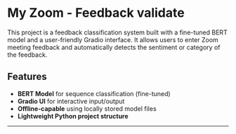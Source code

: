 # My Zoom - Feedback validate

This project is a feedback classification system built with a fine-tuned BERT model and a user-friendly Gradio interface. It allows users to enter Zoom meeting feedback and automatically detects the sentiment or category of the feedback.

## Features

- **BERT Model** for sequence classification (fine-tuned)
- **Gradio UI** for interactive input/output
- **Offline-capable** using locally stored model files
- **Lightweight Python project structure**

---